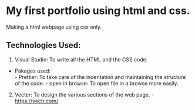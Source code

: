 
# My first portfolio using html and css.

Making a html webpage using css only.

## Technologies Used:



 1. Visual Studio: To write all the HTML and the CSS code.
 - Pakages used:	 			
					 - Prettier: To take care of the indentation and maintaining the structure of the code.
					 - open in browse: To open file in a browse more easily.

2. Vecter:       To design the various sections of the web page.
			- https://vectr.com/


<!--stackedit_data:
eyJoaXN0b3J5IjpbLTk3OTI0NDI2NSwtMjA5NDAxMjgzNF19
-->